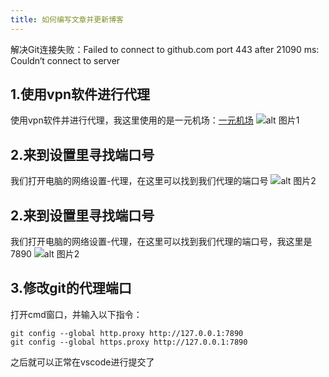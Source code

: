```yaml
---
title: 如何编写文章并更新博客
---
```

解决Git连接失败：Failed to connect to github.com port 443 after 21090 ms: Couldn‘t connect to server ‍

## 1.使用vpn软件进行代理

使用vpn软件并进行代理，我这里使用的是一元机场：[一元机场](https://xn--1-q07a56pdss.com/#/dashboard)
![alt 图片1](/img/1/1.png)

## 2.来到设置里寻找端口号
我们打开电脑的网络设置-代理，在这里可以找到我们代理的端口号
![alt 图片2](/img/1/2.png)

## 2.来到设置里寻找端口号
我们打开电脑的网络设置-代理，在这里可以找到我们代理的端口号，我这里是7890
![alt 图片2](/img/1/2.png)

## 3.修改git的代理端口
打开cmd窗口，并输入以下指令：
```
git config --global http.proxy http://127.0.0.1:7890
git config --global https.proxy http://127.0.0.1:7890
```

之后就可以正常在vscode进行提交了